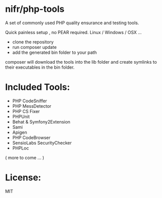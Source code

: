 nifr/php-tools
=========

A set of commonly used PHP quality ensurance and testing tools.

Quick painless setup , no PEAR required. Linux / Windows / OSX ... 

- clone the repository 
- run composer update
- add the generated bin folder to your path

composer will download the tools into the lib folder and create symlinks to their executables in the bin folder.

Included Tools:
==============

- PHP CodeSniffer
- PHP MessDetector
- PHP CS Fixer
- PHPUnit
- Behat & Symfony2Extension
- Sami
- Apigen
- PHP CodeBrowser
- SensioLabs SecurityChecker
- PHPLoc

( more to come ... )

License:
========

MIT


